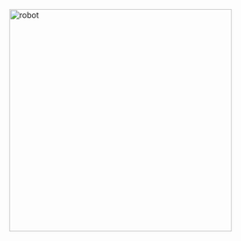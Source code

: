 <img align="right" alt="robot" width="400" src="https://cdn.dribbble.com/users/936341/screenshots/5414698/robot-rig.gif">
